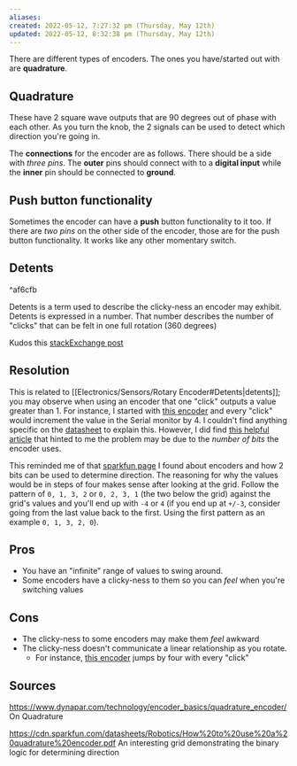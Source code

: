 ```yaml
---
aliases: 
created: 2022-05-12, 7:27:32 pm (Thursday, May 12th)
updated: 2022-05-12, 8:32:38 pm (Thursday, May 12th)
---
```

There are different types of encoders.
The ones you have/started out with are **quadrature**.

## Quadrature
These have 2 square wave outputs that are 90 degrees out of phase with each other.
As you turn the knob, the 2 signals can be used to detect which direction you're going in.

The **connections** for the encoder are as follows.
There should be a side with *three pins*.
The **outer** pins should connect with to a **digital input** while the **inner** pin should be connected to **ground**.

## Push button functionality
Sometimes the encoder can have a **push** button functionality to it too.
If there are *two pins* on the other side of the encoder, those are for the push button functionality.
It works like any other momentary switch.

## Detents

^af6cfb

Detents is a term used to describe the clicky-ness an encoder may exhibit.
Detents is expressed in a number.
That number describes the number of "clicks" that can be felt in one full rotation (360 degrees)

Kudos this [stackExchange post](https://electronics.stackexchange.com/questions/64706/rotary-encoder-detents)

## Resolution
This is related to [[Electronics/Sensors/Rotary Encoder#Detents|detents]]; you may observe when using an encoder that one "click" outputs a value greater than 1.
For instance, I started with [this encoder](https://www.adafruit.com/product/377) and every "click" would increment the value in the Serial monitor by 4.
I couldn't find anything specific on the [datasheet](https://cdn-shop.adafruit.com/datasheets/pec11.pdf) to explain this.
However, I did find [this helpful article](https://www.student-circuit.com/blog/understanding-encoder-resolution-and-how-to-interpret-the-datasheet/) that hinted to me the problem may be due to the *number of bits* the encoder uses.

This reminded me of that [sparkfun page](https://www.student-circuit.com/blog/understanding-encoder-resolution-and-how-to-interpret-the-datasheet/) I found about encoders and how 2 bits can be used to determine direction.
The reasoning for why the values would be in steps of four makes sense after looking at the grid.
Follow the pattern of `0, 1, 3, 2` or `0, 2, 3, 1` (the two below the grid) against the grid's values and you'll end up with `-4` or `4` (if you end up at `+/-3`, consider going from the last value back to the first. Using the first pattern as an example  `0, 1, 3, 2, 0`).

## Pros
- You have an "infinite" range of values to swing around.
- Some encoders have a clicky-ness to them so you can *feel* when you're switching values

## Cons
- The clicky-ness to some encoders may make them *feel* awkward
- The clicky-ness doesn't communicate a linear relationship as you rotate.
    - For instance, [this encoder](https://www.adafruit.com/product/377) jumps by four with every "click"

## Sources
https://www.dynapar.com/technology/encoder_basics/quadrature_encoder/
On Quadrature

https://cdn.sparkfun.com/datasheets/Robotics/How%20to%20use%20a%20quadrature%20encoder.pdf
An interesting grid demonstrating the binary logic for determining direction